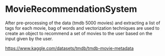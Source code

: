 # MovieRecommendationSystem
After pre-processing of the data (tmdb 5000 movies) and extracting a list of tags for each movie, bag of words and vectorization techniques are used to create an object to recommend a set of movies to the user based on the input given by the user. 

https://www.kaggle.com/datasets/tmdb/tmdb-movie-metadata  <br />
